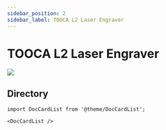 ```yaml
---
sidebar_position: 2
sidebar_label: TOOCA L2 Laser Engraver
---
```


# TOOCA L2 Laser Engraver

![](http://wiki-toocaa.oss-cn-hongkong.aliyuncs.com/wiki/3.jpg)

## Directory

```mdx-code-block
import DocCardList from '@theme/DocCardList';

<DocCardList />
```

